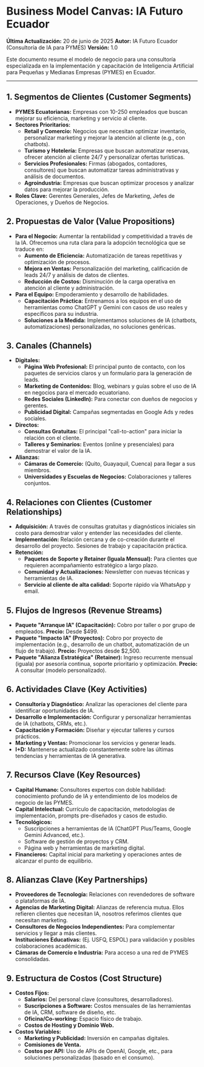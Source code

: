 # Business Model Canvas: IA Futuro Ecuador

**Última Actualización:** 20 de junio de 2025
**Autor:** IA Futuro Ecuador (Consultoría de IA para PYMES)
**Versión:** 1.0

Este documento resume el modelo de negocio para una consultoría especializada en la implementación y capacitación de Inteligencia Artificial para Pequeñas y Medianas Empresas (PYMES) en Ecuador.

---

## 1. Segmentos de Clientes (Customer Segments)

* **PYMES Ecuatorianas:** Empresas con 10-250 empleados que buscan mejorar su eficiencia, marketing y servicio al cliente.
* **Sectores Prioritarios:**
    * **Retail y Comercio:** Negocios que necesitan optimizar inventario, personalizar marketing y mejorar la atención al cliente (e.g., con chatbots).
    * **Turismo y Hotelería:** Empresas que buscan automatizar reservas, ofrecer atención al cliente 24/7 y personalizar ofertas turísticas.
    * **Servicios Profesionales:** Firmas (abogados, contadores, consultores) que buscan automatizar tareas administrativas y análisis de documentos.
    * **Agroindustria:** Empresas que buscan optimizar procesos y analizar datos para mejorar la producción.
* **Roles Clave:** Gerentes Generales, Jefes de Marketing, Jefes de Operaciones, y Dueños de Negocios.

## 2. Propuestas de Valor (Value Propositions)

* **Para el Negocio:** Aumentar la rentabilidad y competitividad a través de la IA. Ofrecemos una ruta clara para la adopción tecnológica que se traduce en:
    * **Aumento de Eficiencia:** Automatización de tareas repetitivas y optimización de procesos.
    * **Mejora en Ventas:** Personalización del marketing, calificación de leads 24/7 y análisis de datos de clientes.
    * **Reducción de Costos:** Disminución de la carga operativa en atención al cliente y administración.
* **Para el Equipo:** Empoderamiento y desarrollo de habilidades.
    * **Capacitación Práctica:** Entrenamos a los equipos en el uso de herramientas como ChatGPT y Gemini con casos de uso reales y específicos para su industria.
    * **Soluciones a la Medida:** Implementamos soluciones de IA (chatbots, automatizaciones) personalizadas, no soluciones genéricas.

## 3. Canales (Channels)

* **Digitales:**
    * **Página Web Profesional:** El principal punto de contacto, con los paquetes de servicios claros y un formulario para la generación de leads.
    * **Marketing de Contenidos:** Blog, webinars y guías sobre el uso de IA en negocios para el mercado ecuatoriano.
    * **Redes Sociales (LinkedIn):** Para conectar con dueños de negocios y gerentes.
    * **Publicidad Digital:** Campañas segmentadas en Google Ads y redes sociales.
* **Directos:**
    * **Consultas Gratuitas:** El principal "call-to-action" para iniciar la relación con el cliente.
    * **Talleres y Seminarios:** Eventos (online y presenciales) para demostrar el valor de la IA.
* **Alianzas:**
    * **Cámaras de Comercio:** (Quito, Guayaquil, Cuenca) para llegar a sus miembros.
    * **Universidades y Escuelas de Negocios:** Colaboraciones y talleres conjuntos.

## 4. Relaciones con Clientes (Customer Relationships)

* **Adquisición:** A través de consultas gratuitas y diagnósticos iniciales sin costo para demostrar valor y entender las necesidades del cliente.
* **Implementación:** Relación cercana y de co-creación durante el desarrollo del proyecto. Sesiones de trabajo y capacitación práctica.
* **Retención:**
    * **Paquetes de Soporte y Retainer (Iguala Mensual):** Para clientes que requieren acompañamiento estratégico a largo plazo.
    * **Comunidad y Actualizaciones:** Newsletter con nuevas técnicas y herramientas de IA.
    * **Servicio al cliente de alta calidad:** Soporte rápido vía WhatsApp y email.

## 5. Flujos de Ingresos (Revenue Streams)

* **Paquete "Arranque IA" (Capacitación):** Cobro por taller o por grupo de empleados. **Precio:** Desde $499.
* **Paquete "Impacto IA" (Proyectos):** Cobro por proyecto de implementación (e.g., desarrollo de un chatbot, automatización de un flujo de trabajo). **Precio:** Proyectos desde $2,500.
* **Paquete "Alianza Estratégica" (Retainer):** Ingreso recurrente mensual (iguala) por asesoría continua, soporte prioritario y optimización. **Precio:** A consultar (modelo personalizado).

## 6. Actividades Clave (Key Activities)

* **Consultoría y Diagnóstico:** Analizar las operaciones del cliente para identificar oportunidades de IA.
* **Desarrollo e Implementación:** Configurar y personalizar herramientas de IA (chatbots, CRMs, etc.).
* **Capacitación y Formación:** Diseñar y ejecutar talleres y cursos prácticos.
* **Marketing y Ventas:** Promocionar los servicios y generar leads.
* **I+D:** Mantenerse actualizado constantemente sobre las últimas tendencias y herramientas de IA generativa.

## 7. Recursos Clave (Key Resources)

* **Capital Humano:** Consultores expertos con doble habilidad: conocimiento profundo de IA y entendimiento de los modelos de negocio de las PYMES.
* **Capital Intelectual:** Currículo de capacitación, metodologías de implementación, prompts pre-diseñados y casos de estudio.
* **Tecnológicos:**
    * Suscripciones a herramientas de IA (ChatGPT Plus/Teams, Google Gemini Advanced, etc.).
    * Software de gestión de proyectos y CRM.
    * Página web y herramientas de marketing digital.
* **Financieros:** Capital inicial para marketing y operaciones antes de alcanzar el punto de equilibrio.

## 8. Alianzas Clave (Key Partnerships)

* **Proveedores de Tecnología:** Relaciones con revendedores de software o plataformas de IA.
* **Agencias de Marketing Digital:** Alianzas de referencia mutua. Ellos refieren clientes que necesitan IA, nosotros referimos clientes que necesitan marketing.
* **Consultores de Negocios Independientes:** Para complementar servicios y llegar a más clientes.
* **Instituciones Educativas:** (Ej. USFQ, ESPOL) para validación y posibles colaboraciones académicas.
* **Cámaras de Comercio e Industria:** Para acceso a una red de PYMES consolidadas.

## 9. Estructura de Costos (Cost Structure)

* **Costos Fijos:**
    * **Salarios:** Del personal clave (consultores, desarrolladores).
    * **Suscripciones a Software:** Costos mensuales de las herramientas de IA, CRM, software de diseño, etc.
    * **Oficina/Co-working:** Espacio físico de trabajo.
    * **Costos de Hosting y Dominio Web.**
* **Costos Variables:**
    * **Marketing y Publicidad:** Inversión en campañas digitales.
    * **Comisiones de Venta.**
    * **Costos por API:** Uso de APIs de OpenAI, Google, etc., para soluciones personalizadas (basado en el consumo).
